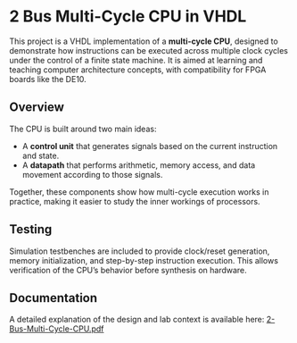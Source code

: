 # 2 Bus Multi-Cycle CPU in VHDL

This project is a VHDL implementation of a **multi-cycle CPU**, designed to demonstrate how instructions can be executed across multiple clock cycles under the control of a finite state machine. It is aimed at learning and teaching computer architecture concepts, with compatibility for FPGA boards like the DE10.

## Overview

The CPU is built around two main ideas:

- A **control unit** that generates signals based on the current instruction and state.  
- A **datapath** that performs arithmetic, memory access, and data movement according to those signals.

Together, these components show how multi-cycle execution works in practice, making it easier to study the inner workings of processors.

## Testing

Simulation testbenches are included to provide clock/reset generation, memory initialization, and step-by-step instruction execution. This allows verification of the CPU’s behavior before synthesis on hardware.

## Documentation

A detailed explanation of the design and lab context is available here:
[2-Bus-Multi-Cycle-CPU.pdf](https://github.com/AhmadTIM/2-BUS-MultiCycle-CPU/blob/main/DOC/2-Bus-Multi-Cylce-CPU.pdf)
